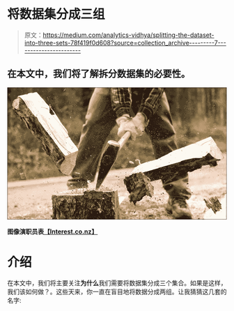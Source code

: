 # 将数据集分成三组

> 原文：<https://medium.com/analytics-vidhya/splitting-the-dataset-into-three-sets-78f419f0d608?source=collection_archive---------7----------------------->

## 在本文中，我们将了解拆分数据集的必要性。

![](img/055d466d94d7f0f56cb3b65a69f3a24a.png)

**图像演职员表**[**【Interest.co.nz】**](https://www.google.com/url?sa=i&url=https%3A%2F%2Fwww.interest.co.nz%2Fpersonal-finance%2F99937%2Fmortgage-rate-cuts-keep-coming-379-new-lower-benchmark-time-set-challenger&psig=AOvVaw01l1wM5GiBVFGkJunqXG0E&ust=1588624143008000&source=images&cd=vfe&ved=0CAMQjB1qFwoTCMDa16XEmOkCFQAAAAAdAAAAABAk)

# 介绍

在本文中，我们将主要关注**为什么**我们需要将数据集分成三个集合。如果是这样，我们该如何做？。这些天来，你一直在盲目地将数据分成两组。让我猜猜这几套的名字: